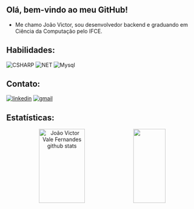 ## Olá, bem-vindo ao meu GitHub!

- Me chamo João Victor, sou desenvolvedor backend e graduando em Ciência da Computação pelo IFCE.

## Habilidades:
![CSHARP](https://img.shields.io/badge/-CSharp-333333?style=flat&logo=csharp)
![NET](https://img.shields.io/badge/.NET-5C2D91?style=flat&logo=.net&logoColor=white)
![Mysql](https://img.shields.io/badge/-Mysql-333333?style=flat&logo=mysql)
  
  </div>
   
 ## Contato:
[![linkedin](https://img.shields.io/badge/-Linkedin-0e76a8?style=flat-square&logo=Linkedin&logoColor=white)](https://www.linkedin.com/in/jvictor-vale/)
[![gmail](https://img.shields.io/badge/-Gmail-FF0000?style=flat-square&labelColor=FF0000&logo=gmail&logoColor=white)](mailto:joaovictorvale.dev@gmail.com)

## Estatísticas:
<div align="center">  
  <img width="49%" height="195px" src="https://github-readme-stats.vercel.app/api?username=JVictorVale&show_icons=true&count_private=true&hide_border=true&title_color=006aff&icon_color=008cff&text_color=008cff&bg_color=0d1117" alt="João Victor Vale Fernandes github stats" /> 
  <img width="41%" height="195px" src="https://github-readme-stats.vercel.app/api/top-langs/?username=JVictorVale&layout=compact&hide_border=true&title_color=e3dede1&text_color=2E86C1&bg_color=0d1117" />
</div>
